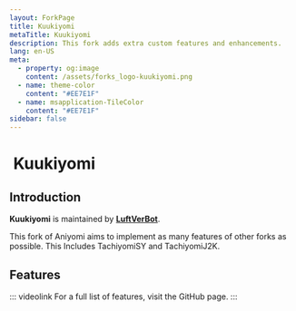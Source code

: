 ```yaml
---
layout: ForkPage
title: Kuukiyomi
metaTitle: Kuukiyomi
description: This fork adds extra custom features and enhancements.
lang: en-US
meta:
  - property: og:image
    content: /assets/forks_logo-kuukiyomi.png
  - name: theme-color
    content: "#EE7E1F"
  - name: msapplication-TileColor
    content: "#EE7E1F"
sidebar: false
---
```


# <img class="headerLogo" :src="$withBase('/assets/forks_logo-kuukiyomi.png')"> Kuukiyomi

<ForkButtons forkName="Kuukiyomi" downloadForkLink="https://api.github.com/repos/LuftVerBot/Kuukiyomi/releases/latest" downloadForkStyle="background-color:#EE7E1F;color:#FFFFFF;" githubForkLink="https://github.com/LuftVerBot/Kuukiyomi" androidVersion="6.0"/>

## Introduction
**Kuukiyomi** is maintained by **[LuftVerBot](https://github.com/LuftVerBot)**.

This fork of Aniyomi aims to implement as many features of other forks as possible. This Includes TachiyomiSY and TachiyomiJ2K.

## Features
::: videolink
For a full list of features, visit the GitHub page.
:::
